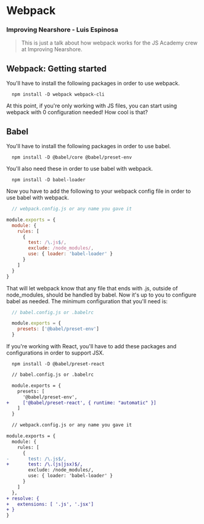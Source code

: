 # Webpack
### Improving Nearshore - Luis Espinosa

> This is just a talk about how webpack works for the JS Academy crew at Improving Nearshore.


## Webpack: Getting started
You'll have to install the following packages in order to use webpack.

```shell
  npm install -D webpack webpack-cli
```

At this point, if you're only working with JS files, you can start using webpack with 0 configuration needed! How cool is that?


## Babel
You'll have to install the following packages in order to use babel.

```shell
  npm install -D @babel/core @babel/preset-env
```

You'll also need these in order to use babel with webpack.

```shell
  npm install -D babel-loader
```

Now you have to add the following to your webpack config file in order to use babel with webpack.


```js
  // webpack.config.js or any name you gave it

module.exports = {
  module: {
    rules: [
      {
        test: /\.js$/,
        exclude: /node_modules/,
        use: { loader: 'babel-loader' }
      }
    ]
  }
}
```

That will let webpack know that any file that ends with .js, outside of node_modules, should be handled by babel. Now it's up to you to configure babel as needed.
The minimum configuration that you'll need is:

```js
  // babel.config.js or .babelrc

  module.exports = {
    presets: ['@babel/preset-env']
  }
```

If you're working with React, you'll have to add these packages and configurations in order to support JSX.

```shell
  npm install -D @babel/preset-react
```

```diff
  // babel.config.js or .babelrc

  module.exports = {
    presets: [
      '@babel/preset-env',
+     ['@babel/preset-react', { runtime: "automatic" }]
    ]
  }
```

```diff
  // webpack.config.js or any name you gave it

module.exports = {
  module: {
    rules: [
      {
-       test: /\.js$/,
+       test: /\.(js|jsx)$/,
        exclude: /node_modules/,
        use: { loader: 'babel-loader' }
      }
    ]
  },
+ resolve: {
+   extensions: [ '.js', '.jsx']
+ }
}
```